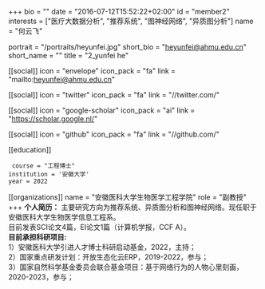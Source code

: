 +++
bio = ""
date = "2016-07-12T15:52:22+02:00"
id = "member2"
interests = ["医疗大数据分析", "推荐系统", "图神经网络", "异质图分析"]
name = "何云飞"

portrait = "/portraits/heyunfei.jpg"
short_bio = "heyunfei@ahmu.edu.cn"
short_name = ""
title = "2_yunfei he"

[[social]]
    icon = "envelope"
    icon_pack = "fa"
    link = "mailto:heyunfei@ahmu.edu.cn"

[[social]]
    icon = "twitter"
    icon_pack = "fa"
    link = "//twitter.com/"

[[social]]
    icon = "google-scholar"
    icon_pack = "ai"
    link = "https://scholar.google.nl/"

[[social]]
    icon = "github"
    icon_pack = "fa"
    link = "//github.com/"

[[education]]
    
     course = "工程博士"
    institution = '安徽大学'
    year = 2022

[[organizations]]
    name = "安徽医科大学生物医学工程学院"
    role = "副教授"
+++
**个人简历：** 
主要研究方向为推荐系统、异质图分析和图神经网络。现任职于安徽医科大学生物医学信息工程系。    
目前发表SCI论文4篇，EI论文1篇（计算机学报，CCF A）。  
**目前承担科研项目:**    
1）安徽医科大学引进人才博士科研启动基金，2022，主持；    
2）国家重点研发计划：开放生态化云ERP，2019-2022，参与；    
3）国家自然科学基金委员会联合基金项目：基于网络行为的人物心里刻画，2020-2023，参与；    